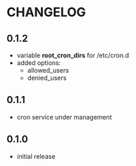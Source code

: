 # CHANGELOG

## 0.1.2

* variable **root_cron_dirs** for /etc/cron.d
* added options:
  * allowed_users
  * denied_users

## 0.1.1

* cron service under management

## 0.1.0

* initial release
